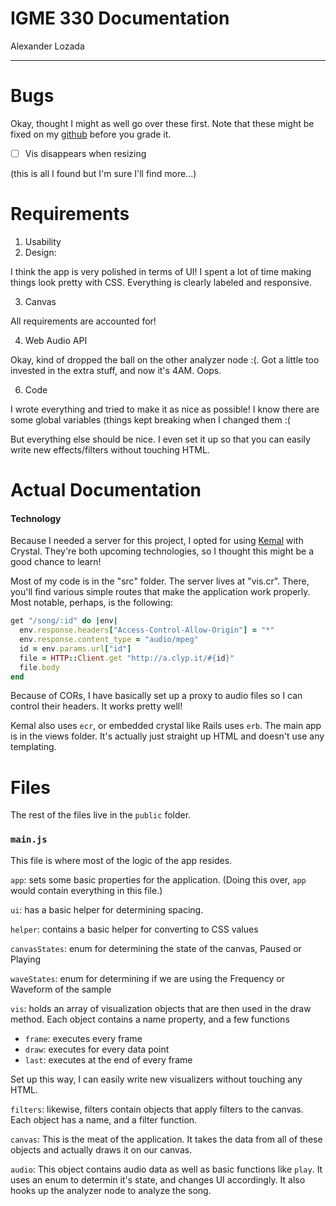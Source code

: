 # IGME 330 Documentation
Alexander Lozada

-------

Bugs
=====

Okay, thought I might as well go over these first.  Note that these might be fixed on my [github](https://github.com/piedoom/crystal-vis/) before you grade it.

- [ ] Vis disappears when resizing

(this is all I found but I'm sure I'll find more...)

Requirements
======

1. Usability
2. Design:

I think the app is very polished in terms of UI!  I spent a lot of time making things look pretty with CSS.  Everything is clearly labeled
and responsive.

3. Canvas

All requirements are accounted for!

4. Web Audio API

Okay, kind of dropped the ball on the other analyzer node :(.  Got a little too invested in the extra stuff, and now it's 4AM.  Oops.

6. Code

I wrote everything and tried to make it as nice as possible!  I know there are some global variables (things kept breaking when I changed them :(

But everything else should be nice.  I even set it up so that you can easily write new effects/filters without touching HTML.

Actual Documentation
======

#### Technology
Because I needed a server for this project, I opted for using [Kemal](htp://Kemalcr.com) with Crystal.
They're both upcoming technologies, so I thought this might be a good chance to learn!  

Most of my code is in the "src" folder.  The server lives at "vis.cr".  There, you'll find various simple routes that make the application work properly.
Most notable, perhaps, is the following: 

```ruby
get "/song/:id" do |env|
  env.response.headers["Access-Control-Allow-Origin"] = "*"
  env.response.content_type = "audio/mpeg"
  id = env.params.url["id"]
  file = HTTP::Client.get "http://a.clyp.it/#{id}"
  file.body
end
```

Because of CORs, I have basically set up a proxy to audio files so I can control their headers.  It works pretty well!

Kemal also uses `ecr`, or embedded crystal like Rails uses `erb`.  The main app is in the views folder.  It's actually just straight up HTML and
doesn't use any templating.

Files
======

The rest of the files live in the `public` folder.

### `main.js`

This file is where most of the logic of the app resides.

`app`: sets some basic properties for the application.  (Doing this over, `app` would contain everything in this file.)

`ui`: has a basic helper for determining spacing.

`helper`: contains a basic helper for converting to CSS values

`canvasStates`: enum for determining the state of the canvas, Paused or Playing

`waveStates`: enum for determining if we are using the Frequency or Waveform of the sample

`vis`: holds an array of visualization objects that are then used in the draw method.  Each object contains a name property, and a few functions

- `frame`: executes every frame
- `draw`: executes for every data point
- `last`: executes at the end of every frame

Set up this way, I can easily write new visualizers without touching any HTML.

`filters`: likewise, filters contain objects that apply filters to the canvas.  Each object has a name, and a filter function.

`canvas`: This is the meat of the application.  It takes the data from all of these objects and actually draws it on our canvas.

`audio`: This object contains audio data as well as basic functions like `play`.  It uses an enum to determin it's state, and changes
UI accordingly.  It also hooks up the analyzer node to analyze the song.




